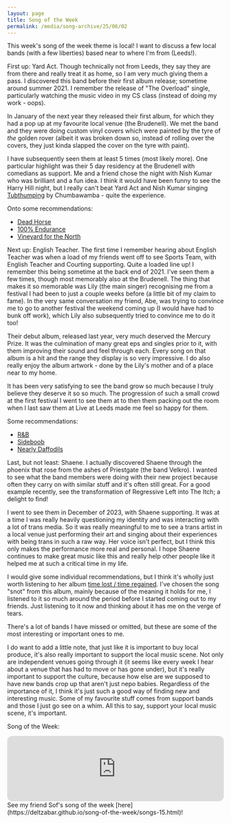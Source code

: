 ```yaml
---
layout: page
title: Song of the Week
permalink: /media/song-archive/25/06/02
---
```


This week's song of the week theme is local! I want to discuss a few local bands (with a few liberties) based near to where I'm from (Leeds!).

First up: Yard Act. Though technically not from Leeds, they say they are from there and really treat it as home, so I am very much giving them a pass. I discovered this band before their first album release; sometime around summer 2021. I remember the release of "The Overload" single, particularly watching the music video in my CS class (instead of doing my work - oops).

In January of the next year they released their first album, for which they had a pop up at my favourite local venue (the Brudenell). We met the band and they were doing custom vinyl covers which were painted by the tyre of *the* golden rover (albeit it was broken down so, instead of rolling over the covers, they just kinda slapped the cover on the tyre with paint).

I have subsequently seen them at least 5 times (most likely more). One particular highlight was their 5 day residency at the Brudenell with comedians as support. Me and a friend chose the night with Nish Kumar who was brilliant and a fun idea. I think it would have been funny to see the Harry Hill night, but I really can't beat Yard Act and Nish Kumar singing [Tubthumping](https://open.spotify.com/track/22HYEJveCvykVDHDiEEmjZ?si=793fec96e0f54732) by Chumbawamba - quite the experience.

Onto some recommendations:
- [Dead Horse](https://open.spotify.com/track/3niiADxhEsF5xDCW9wqeIb?si=09493982238b40c9)
- [100% Endurance](https://open.spotify.com/track/0jhDyfdBiRfMi3jh9z2S0U?si=ab5be06d758f4bd8)
- [Vineyard for the North](https://open.spotify.com/track/5hBUhTczqTowWOpRLU7mZg?si=ff925a4d758e4442)

Next up: English Teacher. The first time I remember hearing about English Teacher was when a load of my friends went off to see Sports Team, with English Teacher and Courting supporting. Quite a loaded line up! I remember this being sometime at the back end of 2021. I've seen them a few times, though most memorably also at the Brudenell. The thing that makes it so memorable was Lily (the main singer) recognising me from a festival I had been to just a couple weeks before (a little bit of my claim to fame). In the very same conversation my friend, Abe, was trying to convince me to go to another festival the weekend coming up (I would have had to bunk off work), which Lily also subsequently tried to convince me to do it too!

Their debut album, released last year, very much deserved the Mercury Prize. It was the culmination of many great eps and singles prior to it, with them improving their sound and feel through each. Every song on that album is a hit and the range they display is so very impressive. I do also really enjoy the album artwork - done by the Lily's mother and of a place near to my home.

It has been very satisfying to see the band grow so much because I truly believe they deserve it so so much. The progression of such a small crowd at the first festival I went to see them at to then them packing out the room when I last saw them at Live at Leeds made me feel so happy for them.

Some recommendations:
- [R&B](https://open.spotify.com/track/5qfUHPJTEINmlf990O9NqB?si=52fc9410d0d44e6a)
- [Sideboob](https://open.spotify.com/track/4jXr3eaAq6fnAmJXbYbndn?si=e67145beda1241c5)
- [Nearly Daffodils](https://open.spotify.com/track/6UujMCzNxqaU5RooRvww1P?si=5929bdd3850b4df3)

Last, but not least: Shaene. I actually discovered Shaene through the phoenix that rose from the ashes of Priestgate (the band Velkro). I wanted to see what the band members were doing with their new project because often they carry on with similar stuff and it's often still great. For a good example recently, see the transformation of Regressive Left into The Itch; a delight to find!

I went to see them in December of 2023, with Shaene supporting. It was at a time I was really heavily questioning my identity and was interacting with a lot of trans media. So it was really meaningful to me to see a trans artist in a local venue just performing their art and singing about their experiences with being trans in such a raw way. Her voice isn't perfect, but I think this only makes the performance more real and personal. I hope Shaene continues to make great music like this and really help other people like it helped me at such a critical time in my life.

I would give some individual recommendations, but I think it's wholly just worth listening to her album [time lost / time regained](https://open.spotify.com/album/2gbvWnFbqjfc0jFxBZ7Cs7?si=leDSwkeCRaiAFF8Zka8VAQ). I've chosen the song "snot" from this album, mainly because of the meaning it holds for me, I listened to it so much around the period before I started coming out to my friends. Just listening to it now and thinking about it has me on the verge of tears.

There's a lot of bands I have missed or omitted, but these are some of the most interesting or important ones to me.

I do want to add a little note, that just like it is important to buy local produce, it's also really important to support the local music scene. Not only are independent venues going through it (it seems like every week I hear about a venue that has had to move or has gone under), but it's really important to support the culture, because how else are we supposed to have new bands crop up that aren't just nepo babies. Regardless of the importance of it, I think it's just such a good way of finding new and interesting music. Some of my favourite stuff comes from support bands and those I just go see on a whim. All this to say, support your local music scene, it's important.

Song of the Week:

<iframe style="border-radius:12px" src="https://open.spotify.com/embed/track/1weRtwmHCeD8QobtLL3qpO?utm_source=generator" width="100%" height="152" frameBorder="0" allowfullscreen="" allow="autoplay; clipboard-write; encrypted-media; fullscreen; picture-in-picture" loading="lazy"></iframe>

<br>
See my friend Sof's song of the week [here](https://deltzabar.github.io/song-of-the-week/songs-15.html)!
